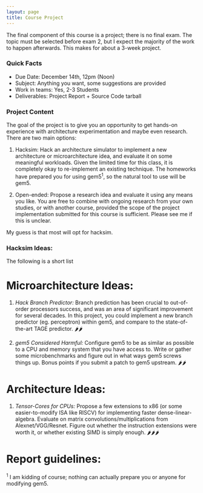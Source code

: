 ```yaml
---
layout: page
title: Course Project
---
```


The final component of this course is a project; there is no final exam.  The
topic must be selected before exam 2, but I expect the majority of the work to happen afterwards.  This makes for about a 3-week project.

### Quick Facts

* Due Date: December 14th, 12pm (Noon)
* Subject: Anything you want, some suggestions are provided
* Work in teams: Yes, 2-3 Students
* Deliverables: Project Report + Source Code tarball

### Project Content

The goal of the project is to give you an opportunity to get hands-on
experience with architecture experimentation and maybe even research.  There
are two main options:

1. Hacksim:  Hack an architecture simulator to implement a new architecture or
   microarchitecture idea, and evaluate it on some meaningful workloads. Given
the limited time for this class, it is completely okay to re-implement an
existing technique.  The homeworks have prepared you for using
gem5<sup>1</sup>, so the natural tool to use will be gem5.  

2. Open-ended:  Propose a research idea and evaluate it using any means you
   like.  You are free to combine with ongoing research from your own studies,
or with another course, provided the scope of the project implementation 
submitted for this course is sufficient.  Please see me if this is unclear.

My guess is that most will opt for hacksim.

### Hacksim Ideas:

The following is a short list 

# Microarchitecture Ideas:
1. *Hack Branch Predictor:*  Branch prediction has been crucial to out-of-order
   processors success, and was an area of significant improvement for several
decades.  In this project, you could implement a new branch predictor (eg.
perceptron) within gem5, and compare to the state-of-the-art TAGE predictor.
🌶️🌶️

2. *gem5 Considered Harmful:*  Configure gem5 to be as similar as possible to a
   CPU and memory system that you have access to.  Write or gather some
microbenchmarks and figure out in what ways gem5 screws things up.  Bonus
points if you submit a patch to gem5 upstream.  🌶️🌶️

# Architecture Ideas:

1. *Tensor-Cores for CPUs:*  Propose a few extensions to x86 (or some
   easier-to-modify ISA like RISCV) for implementing faster
dense-linear-algebra.  Evaluate on matrix convolutions/multiplications from
Alexnet/VGG/Resnet.  Figure out whether the instruction extensions were worth
it, or whether existing SIMD is simply enough. 🌶️🌶️🌶️


# Report guidelines:




<sup>1</sup> I am kidding of course; nothing can actually prepare you or anyone
for modifying gem5.  



